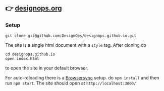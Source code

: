 ## 👉 [designops.org](http://www.designops.org/)

### Setup

```
git clone git@github.com:DesignOps/designops.github.io.git
```

The site is a single html document with a `style` tag. After cloning do
```
cd designops.github.io
open index.html
```
to open the site in your default browser.

For auto-reloading there is a [Browsersync](https://www.browsersync.io/) setup. do `npm install` and then run `npm start`. The site should open at `http://localhost:3000/`